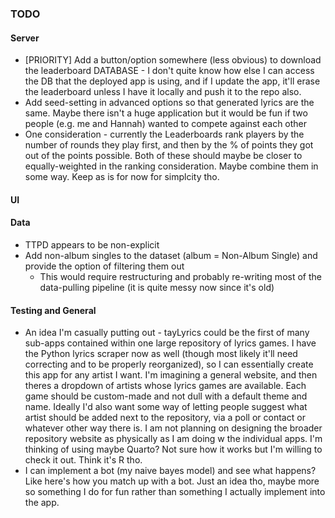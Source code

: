 ### TODO

#### Server
* [PRIORITY] Add a button/option somewhere (less obvious) to download the leaderboard DATABASE - I don't quite know how else I can access the DB that the deployed app is using, and if I update the app, it'll erase the leaderboard unless I have it locally and push it to the repo also. 
* Add seed-setting in advanced options so that generated lyrics are the same. Maybe there isn't a huge application but it would be fun if two people (e.g. me and Hannah) wanted to compete against each other
* One consideration - currently the Leaderboards rank players by the number of rounds they play first, and then by the % of points they got out of the points possible. Both of these should maybe be closer to equally-weighted in the ranking consideration. Maybe combine them in some way. Keep as is for now for simplcity tho.

#### UI


#### Data
* TTPD appears to be non-explicit
* Add non-album singles to the dataset (album = Non-Album Single) and provide the option of filtering them out
    * This would require restructuring and probably re-writing most of the data-pulling pipeline (it is quite messy now since it's old)

#### Testing and General
* An idea I'm casually putting out - tayLyrics could be the first of many sub-apps contained within one large repository of lyrics games. I have the Python lyrics scraper now as well (though most likely it'll need correcting and to be properly reorganized), so I can essentially create this app for any artist I want. I'm imagining a general website, and then theres a dropdown of artists whose lyrics games are available. Each game should be custom-made and not dull with a default theme and name. Ideally I'd also want some way of letting people suggest what artist should be added next to the repository, via a poll or contact or whatever other way there is. I am not planning on designing the broader repository website as physically as I am doing w the individual apps. I'm thinking of using maybe Quarto? Not sure how it works but I'm willing to check it out. Think it's R tho.
* I can implement a bot (my naive bayes model) and see what happens? Like here's how you match up with a bot. Just an idea tho, maybe more so something I do for fun rather than something I actually implement into the app.